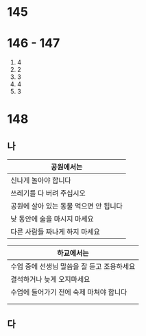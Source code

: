 # 145
# 146 - 147
1. 4
2. 2
3. 3
4. 4
5. 3
# 148
## 나

| 공원에서는                  |
| ---------------------- |
| 신나게 놀아야 합니다            |
| 쓰레기를 다 버려 주십시오         |
| 공원에 살아 있는 동물 먹으면 안 됩니다 |
| 낮 동안에 술을 마시지 마세요       |
| 다른 사람들 짜나게 하지 마세요      |

| 하교에서는                    |
| ------------------------ |
| 수업 중에 선생님 말씀을 잘 듣고 조용하세요 |
| 결석하거나 늦게 오지마세요           |
| 수업에 들어가기 전에 숙제 마쳐야 합니다   |
|                          |
|                          |
## 다
